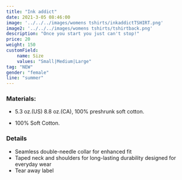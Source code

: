 ```yaml
---
title: "Ink addict"
date: 2021-3-05 08:46:00
image: '../../../images/womens tshirts/inkaddictTSHIRT.png'
image2: '../../../images/womens tshirts/tshirtback.png'
description: "Once you start you just can't stop!"
price: 20
weight: 150
customField:
    name: Size
    values: "Small|Medium|Large"
tag: "NEW"
gender: "female"
line: "summer"
---
```


### Materials:  

- 5.3 oz.(US) 8.8 oz.(CA), 100% preshrunk soft cotton.

- 100% Soft Cotton.

### Details 

- Seamless double-needle collar for enhanced fit
- Taped neck and shoulders for long-lasting durability designed for everyday wear
- Tear away label